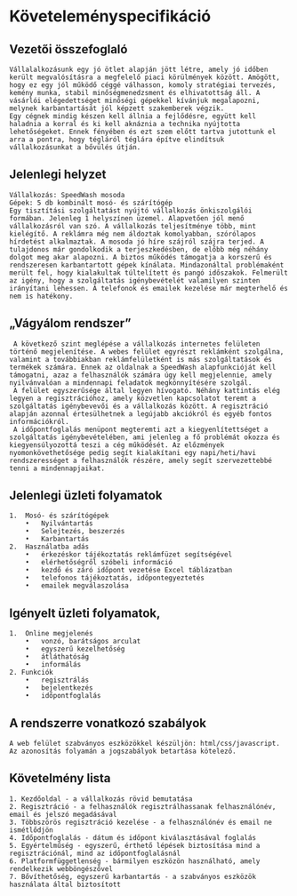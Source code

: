 # Követeleményspecifikáció

## Vezetői összefoglaló

    Vállalalkozásunk egy jó ötlet alapján jött létre, amely jó időben került megvalósításra a megfelelő piaci körülmények között. Amögött, hogy ez egy jól működő céggé válhasson, komoly stratégiai tervezés, kemény munka, stabil minőségmenedzsment és elhivatottság áll. A vásárlói elégedettséget minőségi gépekkel kívánjuk megalapozni, melynek karbantartását jól képzett szakemberek végzik. 
    Egy cégnek mindig készen kell állnia a fejlődésre, együtt kell haladnia a korral és ki kell aknáznia a technika nyújtotta lehetőségeket. Ennek fényében és ezt szem előtt tartva jutottunk el arra a pontra, hogy tégláról téglára építve elindítsuk vállalkozásunkat a bővülés útján.

## Jelenlegi helyzet
    Vállalkozás: SpeedWash mosoda
    Gépek: 5 db kombinált mosó- és szárítógép
    Egy tisztítási szolgáltatást nyújtó vállalkozás önkiszolgálói formában. Jelenleg 1 helyszínen üzemel. Alapvetően jól menő vállalkozásról van szó. A vállalkozás teljesítménye több, mint kielégítő. A reklámra még nem áldoztak komolyabban, szórólapos hírdetést alkalmaztak. A mosoda jó híre szájról szájra terjed. A tulajdonos már gondolkodik a terjeszkedésben, de előbb még néhány dolgot meg akar alapozni. A biztos működés támogatja a korszerű és rendszeresen karbantartott gépek kínálata. Mindazonáltal problémaként merült fel, hogy kialakultak túltelített és pangó időszakok. Felmerült az igény, hogy a szolgáltatás igénybevételét valamilyen szinten irányítani lehessen. A telefonok és emailek kezelése már megterhelő és nem is hatékony.

## „Vágyálom rendszer”
     A következő szint meglépése a vállalkozás internetes felületen történő megjelenítése. A webes felület egyrészt reklámként szolgálna, valamint a továbbiakban reklámfelületként is más szolgáltatások és termékek számára. Ennek az oldalnak a SpeedWash alapfunkcióját kell támogatni, azaz a felhasználók számára úgy kell megjelennie, amely nyilvánvalóan a mindennapi feladatok megkönnyítésére szolgál.
     A felület egyszerűsége által legyen hívogató. Néhány kattintás elég legyen a regisztrációhoz, amely közvetlen kapcsolatot teremt a szolgáltatás igénybevevői és a vállalkozás között. A regisztráció alapján azonnal értesülhetnek a legújabb akciókról és egyéb fontos információkról.
     A időpontfoglalás menüpont megteremti azt a kiegyenlítettséget a szolgáltatás igénybevételében, ami jelenleg a fő problémát okozza és kiegyensúlyozottá teszi a cég működését. Az előzmények nyomonkövethetősége pedig segít kialakítani egy napi/heti/havi rendszerességet a felhasználók részére, amely segít szervezettebbé tenni a mindennapjaikat.

## Jelenlegi üzleti folyamatok
    1.	Mosó- és szárítógépek
        •	Nyilvántartás
        •	Selejtezés, beszerzés
        •	Karbantartás 
    2.	Használatba adás 
        •	érkezéskor tájékoztatás reklámfüzet segítségével
        •	elérhetőségről szóbeli információ
        •	kezdő és záró időpont vezetése Excel táblázatban
        •   telefonos tájékoztatás, időpontegyeztetés
        •   emailek megválaszolása

## Igényelt üzleti folyamatok,
    1.	Online megjelenés
        •	vonzó, barátságos arculat
        •	egyszerű kezelhetőség
        •	átláthatóság
        •	informálás
    2. Funkciók
        •   regisztrálás
        •   bejelentkezés
        •   időpontfoglalás
    
## A rendszerre vonatkozó szabályok
    A web felület szabványos eszközökkel készüljön: html/css/javascript. Az azonosítás folyamán a jogszabályok betartása kötelező.

## Követelmény lista
    1. Kezdőoldal - a vállalkozás rövid bemutatása
    2. Regisztráció - a felhasználók regisztrálhassanak felhasználónév, email és jelszó megadásával
    3. Többszörös regisztráció kezelése - a felhasználónév és email ne ismétlődjön
    4. Időpontfoglalás - dátum és időpont kiválasztásával foglalás
    5. Egyértelműség - egyszerű, érthető lépések biztosítása mind a regisztrációnál, mind az időpontfoglalásnál
    6. Platformfüggetlenség - bármilyen eszközön használható, amely rendelkezik webböngészővel
    7. Bővíthetőség, egyszerű karbantartás - a szabványos eszközök használata által biztosított
    
